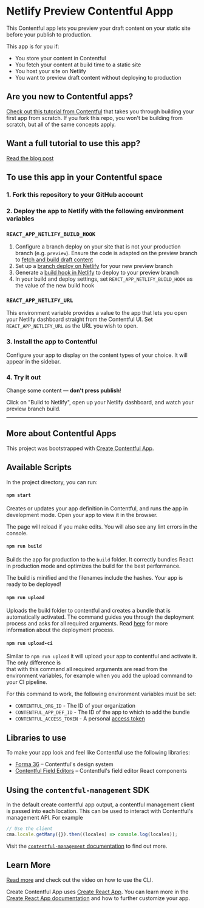 # Netlify Preview Contentful Appp

This Contentful app lets you preview your draft content on your static site before your publish to production.

This app is for you if:

- You store your content in Contentful
- You fetch your content at build time to a static site
- You host your site on Netlify
- You want to preview draft content without deploying to production

## Are you new to Contentful apps?

[Check out this tutorial from Contentful](https://www.contentful.com/developers/docs/extensibility/app-framework/tutorial/)
that takes you through building your first app from scratch. If you fork this repo, you won't be building from scratch,
but all of the same concepts apply.

## Want a full tutorial to use this app?

[Read the blog post](https://ntl.fyi/3vcrRDl)

## To use this app in your Contentful space

### 1. Fork this repository to your GitHub account

### 2. Deploy the app to Netlify with the following environment variables

### `REACT_APP_NETLIFY_BUILD_HOOK`

1. Configure a branch deploy on your site that is not your production branch (e.g. `preview`). Ensure the code is
   adapted on the preview branch to
   [fetch and build draft content](https://www.contentful.com/developers/docs/references/content-preview-api/)
2. Set up a [branch deploy on Netlify](https://docs.netlify.com/site-deploys/overview/#branch-deploy-controls) for your
   new preview branch
3. Generate a [build hook in Netlify](https://docs.netlify.com/configure-builds/build-hooks/) to deploy to your preview
   branch
4. In your build and deploy settings, set `REACT_APP_NETLIFY_BUILD_HOOK` as the value of the new build hook

### `REACT_APP_NETLIFY_URL`

This environment variable provides a value to the app that lets you open your Netlify dashboard straight from the
Contentful UI. Set `REACT_APP_NETLIFY_URL` as the URL you wish to open.

### 3. Install the app to Contentful

Configure your app to display on the content types of your choice. It will appear in the sidebar.

### 4. Try it out

Change some content — **don't press publish**!

Click on "Build to Netlify", open up your Netlify dashboard, and watch your preview branch build.

---

## More about Contentful Apps

This project was bootstrapped with [Create Contentful App](https://github.com/contentful/create-contentful-app).

## Available Scripts

In the project directory, you can run:

#### `npm start`

Creates or updates your app definition in Contentful, and runs the app in development mode. Open your app to view it in
the browser.

The page will reload if you make edits. You will also see any lint errors in the console.

#### `npm run build`

Builds the app for production to the `build` folder. It correctly bundles React in production mode and optimizes the
build for the best performance.

The build is minified and the filenames include the hashes. Your app is ready to be deployed!

#### `npm run upload`

Uploads the build folder to contentful and creates a bundle that is automatically activated. The command guides you
through the deployment process and asks for all required arguments. Read
[here](https://www.contentful.com/developers/docs/extensibility/app-framework/create-contentful-app/#deploy-with-contentful)
for more information about the deployment process.

#### `npm run upload-ci`

Similar to `npm run upload` it will upload your app to contentful and activate it. The only difference is  
that with this command all required arguments are read from the environment variables, for example when you add the
upload command to your CI pipeline.

For this command to work, the following environment variables must be set:

- `CONTENTFUL_ORG_ID` - The ID of your organization
- `CONTENTFUL_APP_DEF_ID` - The ID of the app to which to add the bundle
- `CONTENTFUL_ACCESS_TOKEN` - A personal
  [access token](https://www.contentful.com/developers/docs/references/content-management-api/#/reference/personal-access-tokens)

## Libraries to use

To make your app look and feel like Contentful use the following libraries:

- [Forma 36](https://f36.contentful.com/) – Contentful's design system
- [Contentful Field Editors](https://www.contentful.com/developers/docs/extensibility/field-editors/) – Contentful's
  field editor React components

## Using the `contentful-management` SDK

In the default create contentful app output, a contentful management client is passed into each location. This can be
used to interact with Contentful's management API. For example

```js
// Use the client
cma.locale.getMany({}).then((locales) => console.log(locales));
```

Visit the
[`contentful-management` documentation](https://www.contentful.com/developers/docs/extensibility/app-framework/sdk/#using-the-contentful-management-library)
to find out more.

## Learn More

[Read more](https://www.contentful.com/developers/docs/extensibility/app-framework/create-contentful-app/) and check out
the video on how to use the CLI.

Create Contentful App uses [Create React App](https://create-react-app.dev/). You can learn more in the
[Create React App documentation](https://facebook.github.io/create-react-app/docs/getting-started) and how to further
customize your app.
